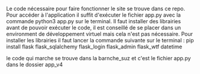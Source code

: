 Le code nécessaire pour faire fonctionner le site se trouve dans ce repo.
Pour accéder à l'application il suffit d'exécuter le fichier app.py avec la commande python3 app.py sur le terminal.
Il faut installer des librairies avant de pouvoir exécuter le code, il est conseillé de se placer dans un environment de développement virtuel mais cela n'est pas nécessaire.
Pour installer les librairies il faut lancer la commande suivante sur le terminal : 
pip install flask flask_sqlalchemy flask_login flask_admin flask_wtf datetime


le code qui marche se trouve dans la barnche_suz et c'est le fichier app.py dans le dossier app_v4
